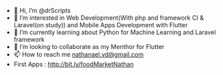 - 👋 Hi, I’m @drScripts
- 👀 I’m interested in Web Development(With php and framework CI & Laravel(on study)) and Mobile Apps Development with Flutter
- 🌱 I’m currently learning about Python for Machine Learning and Laravel framework
- 💞️ I’m looking to collaborate as my Menthor for Flutter
- 📫 How to reach me nathanael.vd@gmail.com
- First Apps : http://bit.ly/foodMarketNathan

<!---
drScripts/drScripts is a ✨ special ✨ repository because its `README.md` (this file) appears on your GitHub profile.
You can click the Preview link to take a look at your changes.
--->
